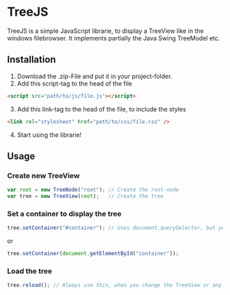 # TreeJS

TreeJS is a simple JavaScript librarie, to display a TreeView like in the windows filebrowser.
It implements partially the Java Swing TreeModel etc.

## Installation
1. Download the .zip-File and put it in your project-folder.
2. Add this script-tag to the head of the file
```html
<script src="path/to/js/file.js"></script>
```
3. Add this link-tag to the head of the file, to include the styles
```html
<link rel="stylesheet" href="path/to/css/file.css" />
```
4. Start using the librarie!

## Usage
### Create new TreeView
```javascript
var root = new TreeNode("root"); // Create the root-node
var tree = new TreeView(root);   // Create the tree
```

### Set a container to display the tree
```javascript
tree.setContainer("#container"); // Uses document.querySelector, but you can also just put in a DOM-Element
```
or
```javascript
tree.setContainer(document.getElementById("container"));
```

### Load the tree
```javascript
tree.reload(); // Always use this, when you change the TreeView or any of its nodes
```
